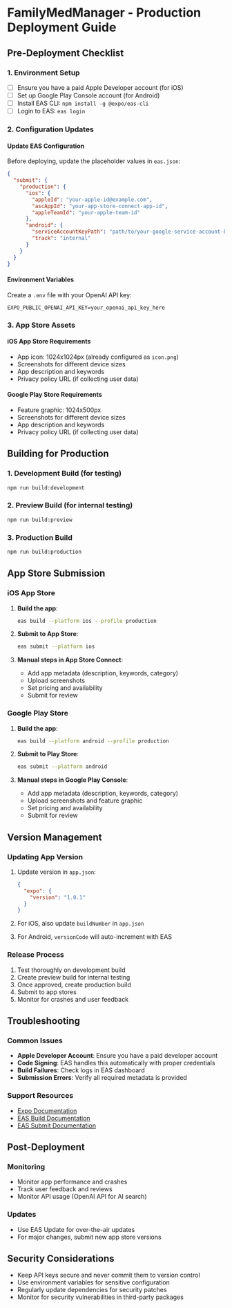 # FamilyMedManager - Production Deployment Guide

## Pre-Deployment Checklist

### 1. Environment Setup
- [ ] Ensure you have a paid Apple Developer account (for iOS)
- [ ] Set up Google Play Console account (for Android)
- [ ] Install EAS CLI: `npm install -g @expo/eas-cli`
- [ ] Login to EAS: `eas login`

### 2. Configuration Updates

#### Update EAS Configuration
Before deploying, update the placeholder values in `eas.json`:

```json
{
  "submit": {
    "production": {
      "ios": {
        "appleId": "your-apple-id@example.com",
        "ascAppId": "your-app-store-connect-app-id",
        "appleTeamId": "your-apple-team-id"
      },
      "android": {
        "serviceAccountKeyPath": "path/to/your-google-service-account-key.json",
        "track": "internal"
      }
    }
  }
}
```

#### Environment Variables
Create a `.env` file with your OpenAI API key:
```
EXPO_PUBLIC_OPENAI_API_KEY=your_openai_api_key_here
```

### 3. App Store Assets

#### iOS App Store Requirements
- App icon: 1024x1024px (already configured as `icon.png`)
- Screenshots for different device sizes
- App description and keywords
- Privacy policy URL (if collecting user data)

#### Google Play Store Requirements
- Feature graphic: 1024x500px
- Screenshots for different device sizes
- App description and keywords
- Privacy policy URL (if collecting user data)

## Building for Production

### 1. Development Build (for testing)
```bash
npm run build:development
```

### 2. Preview Build (for internal testing)
```bash
npm run build:preview
```

### 3. Production Build
```bash
npm run build:production
```

## App Store Submission

### iOS App Store
1. **Build the app**:
   ```bash
   eas build --platform ios --profile production
   ```

2. **Submit to App Store**:
   ```bash
   eas submit --platform ios
   ```

3. **Manual steps in App Store Connect**:
   - Add app metadata (description, keywords, category)
   - Upload screenshots
   - Set pricing and availability
   - Submit for review

### Google Play Store
1. **Build the app**:
   ```bash
   eas build --platform android --profile production
   ```

2. **Submit to Play Store**:
   ```bash
   eas submit --platform android
   ```

3. **Manual steps in Google Play Console**:
   - Add app metadata (description, keywords, category)
   - Upload screenshots and feature graphic
   - Set pricing and availability
   - Submit for review

## Version Management

### Updating App Version
1. Update version in `app.json`:
   ```json
   {
     "expo": {
       "version": "1.0.1"
     }
   }
   ```

2. For iOS, also update `buildNumber` in `app.json`
3. For Android, `versionCode` will auto-increment with EAS

### Release Process
1. Test thoroughly on development build
2. Create preview build for internal testing
3. Once approved, create production build
4. Submit to app stores
5. Monitor for crashes and user feedback

## Troubleshooting

### Common Issues
- **Apple Developer Account**: Ensure you have a paid developer account
- **Code Signing**: EAS handles this automatically with proper credentials
- **Build Failures**: Check logs in EAS dashboard
- **Submission Errors**: Verify all required metadata is provided

### Support Resources
- [Expo Documentation](https://docs.expo.dev/)
- [EAS Build Documentation](https://docs.expo.dev/build/introduction/)
- [EAS Submit Documentation](https://docs.expo.dev/submit/introduction/)

## Post-Deployment

### Monitoring
- Monitor app performance and crashes
- Track user feedback and reviews
- Monitor API usage (OpenAI API for AI search)

### Updates
- Use EAS Update for over-the-air updates
- For major changes, submit new app store versions

## Security Considerations
- Keep API keys secure and never commit them to version control
- Use environment variables for sensitive configuration
- Regularly update dependencies for security patches
- Monitor for security vulnerabilities in third-party packages
